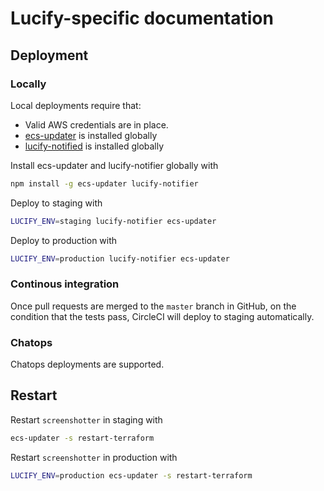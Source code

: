 
# Lucify-specific documentation

## Deployment

### Locally

Local deployments require that:
- Valid AWS credentials are in place.
- [ecs-updater](https://github.com/lucified/ecs-updater) is installed globally
- [lucify-notified](https://github.com/lucified/lucify-notifier) is installed globally

Install ecs-updater and lucify-notifier globally with
```bash
npm install -g ecs-updater lucify-notifier
```

Deploy to staging with
```bash
LUCIFY_ENV=staging lucify-notifier ecs-updater
```

Deploy to production with
```bash
LUCIFY_ENV=production lucify-notifier ecs-updater
```

### Continous integration

Once pull requests are merged to the `master` branch
in GitHub, on the condition that the tests pass, CircleCI
will deploy to staging automatically.

### Chatops

Chatops deployments are supported.

## Restart

Restart `screenshotter` in staging with
```bash
ecs-updater -s restart-terraform
```
Restart `screenshotter` in production with
```bash
LUCIFY_ENV=production ecs-updater -s restart-terraform
```

